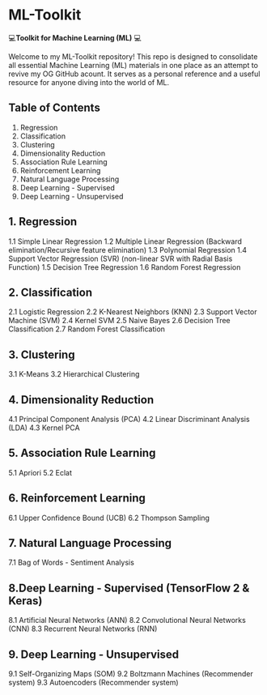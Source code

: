 # ML-Toolkit
💻**Toolkit for Machine Learning (ML)** 💻

Welcome to my ML-Toolkit repository! This repo is designed to consolidate all essential Machine Learning (ML) materials in one place as an attempt to revive my OG GitHub acount. It serves as a personal reference and a useful resource for anyone diving into the world of ML.

## Table of Contents
1. Regression
2. Classification
3. Clustering
4. Dimensionality Reduction
5. Association Rule Learning
6. Reinforcement Learning
7. Natural Language Processing
8. Deep Learning - Supervised
9. Deep Learning - Unsupervised

## 1. Regression
1.1 Simple Linear Regression
1.2 Multiple Linear Regression (Backward elimination/Recursive feature elimination)
1.3 Polynomial Regression
1.4 Support Vector Regression (SVR) (non-linear SVR with Radial Basis Function)
1.5 Decision Tree Regression
1.6 Random Forest Regression

## 2. Classification
2.1 Logistic Regression
2.2 K-Nearest Neighbors (KNN)
2.3 Support Vector Machine (SVM)
2.4 Kernel SVM
2.5 Naive Bayes
2.6 Decision Tree Classification
2.7 Random Forest Classification

## 3. Clustering
3.1 K-Means
3.2 Hierarchical Clustering

## 4. Dimensionality Reduction
4.1 Principal Component Analysis (PCA)
4.2 Linear Discriminant Analysis (LDA)
4.3 Kernel PCA

## 5. Association Rule Learning
5.1 Apriori
5.2 Eclat

## 6. Reinforcement Learning
6.1 Upper Confidence Bound (UCB)
6.2 Thompson Sampling

## 7. Natural Language Processing
7.1 Bag of Words - Sentiment Analysis

## 8.Deep Learning - Supervised (TensorFlow 2 & Keras)
8.1 Artificial Neural Networks (ANN)
8.2 Convolutional Neural Networks (CNN)
8.3 Recurrent Neural Networks (RNN)

## 9. Deep Learning - Unsupervised
9.1 Self-Organizing Maps (SOM)
9.2 Boltzmann Machines (Recommender system)
9.3 Autoencoders (Recommender system)

